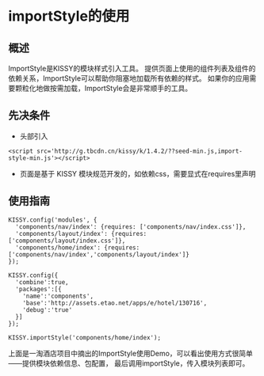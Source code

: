 # importStyle的使用

## 概述

ImportStyle是KISSY的模块样式引入工具。 提供页面上使用的组件列表及组件的依赖关系，ImportStyle可以帮助你阻塞地加载所有依赖的样式。 如果你的应用需要颗粒化地做按需加载，ImportStyle会是非常顺手的工具。
## 先决条件
- 头部引入
```
<script src='http://g.tbcdn.cn/kissy/k/1.4.2/??seed-min.js,import-style-min.js'></script>
```
- 页面是基于 KISSY 模块规范开发的，如依赖css，需要显式在requires里声明

## 使用指南

```
KISSY.config('modules', {
  'components/nav/index': {requires: ['components/nav/index.css']},
  'components/layout/index': {requires: ['components/layout/index.css']},
  'components/home/index': {requires: ['components/nav/index','components/layout/index']}
});

KISSY.config({
  'combine':true,
  'packages':[{
    'name':'components',
    'base':'http://assets.etao.net/apps/e/hotel/130716',
    'debug':'true'
  }]
});

KISSY.importStyle('components/home/index');
```
上面是一淘酒店项目中摘出的ImportStyle使用Demo，可以看出使用方式很简单——提供模块依赖信息、包配置， 最后调用importStyle，传入模块列表即可。